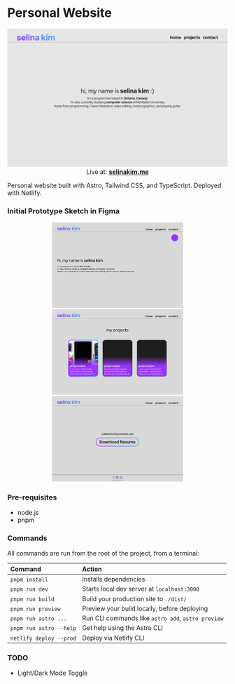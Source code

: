 # Personal Website

<p align="center">
    <a href="https://selinakim.me">
        <img src="design/personal-website.png">
    </a>
    Live at:
        <a href="https://selinakim.me">
            <b>selinakim.me</b>
        </a>
</p>
Personal website built with Astro, Tailwind CSS, and TypeScript. Deployed with Netlify.

### Initial Prototype Sketch in Figma

<p align="center">
    <img src="design/prototype/Home (Light).png" width=300/>
    <img src="design/prototype/Projects (Light).png" width=300/>
    <img src="design/prototype/Contact (Light).png" width=300/>
</p>

### Pre-requisites

- node.js
- pnpm

### Commands

All commands are run from the root of the project, from a terminal:

| Command                 | Action                                             |
| :---------------------- | :------------------------------------------------- |
| `pnpm install`          | Installs dependencies                              |
| `pnpm run dev`          | Starts local dev server at `localhost:3000`        |
| `pnpm run build`        | Build your production site to `./dist/`            |
| `pnpm run preview`      | Preview your build locally, before deploying       |
| `pnpm run astro ...`    | Run CLI commands like `astro add`, `astro preview` |
| `pnpm run astro --help` | Get help using the Astro CLI                       |
| `netlify deploy --prod` | Deploy via Netlify CLI                             |

### TODO

- Light/Dark Mode Toggle
